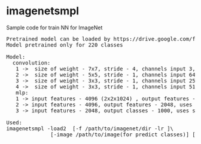 # imagenetsmpl
Sample code for train NN for ImageNet
<pre>
Pretrained model can be loaded by https://drive.google.com/file/d/0B9-nwoybwuRJUGtweHlFZm1DTTQ/view?usp=sharing
Model pretrained only for 220 classes

Model:
  convolution:
   1 ->  size of weight - 7x7, stride - 4, channels input 3, kernels - 64, without maxpooling, uses relu
   2 ->  size of weight - 5x5, stride - 1, channels input 64, kernels - 256, with maxpooling, uses relu
   3 ->  size of weight - 3x3, stride - 1, channels input 256, kernels - 512, with maxpooling, uses relu
   4 ->  size of weight - 3x3, stride - 1, channels input 512, kernels - 1024, without maxpooling, uses relu
   mlp:
   1 -> input features - 4096 (2x2x1024) , output features - 4096, uses relu
   2 -> input features - 4096, output features - 2048, uses relu
   3 -> input features - 2048, output classes - 1000, uses softmax

Used:
imagenetsmpl -load2 <path/to/model(model.bin_ext)> [-f /path/to/imagenet/dir -lr <learing rate>]\
              [-image /path/to/image(for predict classes)] [-images /path/to/dir/with/images(for predict all images in directories)]

</pre>
